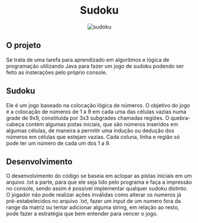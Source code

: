 <div align="center">

  <h1>Sudoku</h1>
  
  ![sudoku](https://upload.wikimedia.org/wikipedia/commons/thumb/f/ff/Sudoku-by-L2G-20050714.svg/250px-Sudoku-by-L2G-20050714.svg.png)
  
</div>

## O projeto

Se trata de uma tarefa para aprendizado em algoritmos e lógica de programação utilizando Java para fazer um jogo de sudoku podendo ser feito as insterações pelo próprio console.

## Sudoku

Ele é um jogo baseado na colocação lógica de números. O objetivo do jogo é a colocação de números de 1 a 9 em cada uma das células vazias numa grade de 9x9, constituída por 3x3 subgrades chamadas regiões. O quebra-cabeça contém algumas pistas iniciais, que são números inseridos em algumas células, de maneira a permitir uma indução ou dedução dos números em células que estejam vazias. Cada coluna, linha e região só pode ter um número de cada um dos 1 a 9.

## Desenvolvimento

O desenvolvimento do código se baseia em aclopar as pistas iniciais em um arquivo .txt a parte, para que ele seja lido pelo programa e faça a impressão no console, sendo assim é possível implementar qualquer sudoku distinto. O jogador não pode realizar ações inválidas como alterar os numeros já pré-estabelecidos no arquivo .txt, fazer um input de um numero fora da range da matriz ou tentar adicionar alguma string, em relação ao resto, pode fazer a estratégia que bem entender para vencer o jogo.
